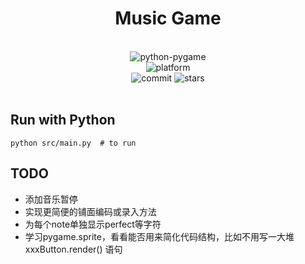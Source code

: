 <div align="center">

# Music Game

<br>
<div>
    <img alt="python-pygame" src="https://img.shields.io/pypi/pyversions/pygame">
</div>
<div>
    <img alt="platform" src="https://img.shields.io/badge/platform-Windows%20%7C%20Linux%20%7C%20macOS-blueviolet">
</div>
<div>
    <img alt="commit" src="https://img.shields.io/github/commit-activity/m/11375071/music_game">
    <img alt="stars" src="https://img.shields.io/github/stars/11375071/music_game?style=social">
</div>
<br>

</div>

## Run with Python

```shell
python src/main.py  # to run
```

## TODO

- 添加音乐暂停
- 实现更简便的铺面编码或录入方法
- 为每个note单独显示perfect等字符
- 学习pygame.sprite，看看能否用来简化代码结构，比如不用写一大堆 xxxButton.render() 语句